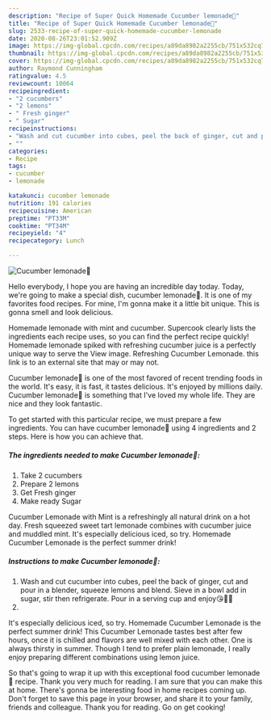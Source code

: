 ```yaml
---
description: "Recipe of Super Quick Homemade Cucumber lemonade🍹"
title: "Recipe of Super Quick Homemade Cucumber lemonade🍹"
slug: 2533-recipe-of-super-quick-homemade-cucumber-lemonade
date: 2020-08-26T23:01:52.909Z
image: https://img-global.cpcdn.com/recipes/a89da8982a2255cb/751x532cq70/cucumber-lemonade🍹-recipe-main-photo.jpg
thumbnail: https://img-global.cpcdn.com/recipes/a89da8982a2255cb/751x532cq70/cucumber-lemonade🍹-recipe-main-photo.jpg
cover: https://img-global.cpcdn.com/recipes/a89da8982a2255cb/751x532cq70/cucumber-lemonade🍹-recipe-main-photo.jpg
author: Raymond Cunningham
ratingvalue: 4.5
reviewcount: 10064
recipeingredient:
- "2 cucumbers"
- "2 lemons"
- " Fresh ginger"
- " Sugar"
recipeinstructions:
- "Wash and cut cucumber into cubes, peel the back of ginger, cut and pour in a blender, squeeze lemons and blend. Sieve in a bowl add in sugar, stir then refrigerate. Pour in a serving cup and enjoy😘🥒🍹"
- ""
categories:
- Recipe
tags:
- cucumber
- lemonade

katakunci: cucumber lemonade 
nutrition: 191 calories
recipecuisine: American
preptime: "PT33M"
cooktime: "PT34M"
recipeyield: "4"
recipecategory: Lunch

---
```



![Cucumber lemonade🍹](https://img-global.cpcdn.com/recipes/a89da8982a2255cb/751x532cq70/cucumber-lemonade🍹-recipe-main-photo.jpg)

Hello everybody, I hope you are having an incredible day today. Today, we're going to make a special dish, cucumber lemonade🍹. It is one of my favorites food recipes. For mine, I'm gonna make it a little bit unique. This is gonna smell and look delicious.

Homemade lemonade with mint and cucumber. Supercook clearly lists the ingredients each recipe uses, so you can find the perfect recipe quickly! Homemade lemonade spiked with refreshing cucumber juice is a perfectly unique way to serve the View image. Refreshing Cucumber Lemonade. this link is to an external site that may or may not.

Cucumber lemonade🍹 is one of the most favored of recent trending foods in the world. It's easy, it is fast, it tastes delicious. It's enjoyed by millions daily. Cucumber lemonade🍹 is something that I've loved my whole life. They are nice and they look fantastic.


To get started with this particular recipe, we must prepare a few ingredients. You can have cucumber lemonade🍹 using 4 ingredients and 2 steps. Here is how you can achieve that.

<!--inarticleads1-->

##### The ingredients needed to make Cucumber lemonade🍹:

1. Take 2 cucumbers
1. Prepare 2 lemons
1. Get  Fresh ginger
1. Make ready  Sugar


Cucumber Lemonade with Mint is a refreshingly all natural drink on a hot day. Fresh squeezed sweet tart lemonade combines with cucumber juice and muddled mint. It&#39;s especially delicious iced, so try. Homemade Cucumber Lemonade is the perfect summer drink! 

<!--inarticleads2-->

##### Instructions to make Cucumber lemonade🍹:

1. Wash and cut cucumber into cubes, peel the back of ginger, cut and pour in a blender, squeeze lemons and blend. Sieve in a bowl add in sugar, stir then refrigerate. Pour in a serving cup and enjoy😘🥒🍹
1. 


It&#39;s especially delicious iced, so try. Homemade Cucumber Lemonade is the perfect summer drink! This Cucumber Lemonade tastes best after few hours, once it is chilled and flavors are well mixed with each other. One is always thirsty in summer. Though I tend to prefer plain lemonade, I really enjoy preparing different combinations using lemon juice. 

So that's going to wrap it up with this exceptional food cucumber lemonade🍹 recipe. Thank you very much for reading. I am sure that you can make this at home. There's gonna be interesting food in home recipes coming up. Don't forget to save this page in your browser, and share it to your family, friends and colleague. Thank you for reading. Go on get cooking!

